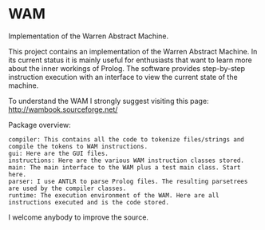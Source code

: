 # WAM
Implementation of the Warren Abstract Machine.

This project contains an implementation of the Warren Abstract Machine. In its current status it is mainly useful for
enthusiasts that want to learn more about the inner workings of Prolog. The software provides step-by-step instruction
execution with an interface to view the current state of the machine.

To understand the WAM I strongly suggest visiting this page: http://wambook.sourceforge.net/

Package overview:

    compiler: This contains all the code to tokenize files/strings and compile the tokens to WAM instructions.
    gui: Here are the GUI files.
    instructions: Here are the various WAM instruction classes stored.
    main: The main interface to the WAM plus a test main class. Start here.
    parser: I use ANTLR to parse Prolog files. The resulting parsetrees are used by the compiler classes.
    runtime: The execution environment of the WAM. Here are all instructions executed and is the code stored.
    

I welcome anybody to improve the source. 
